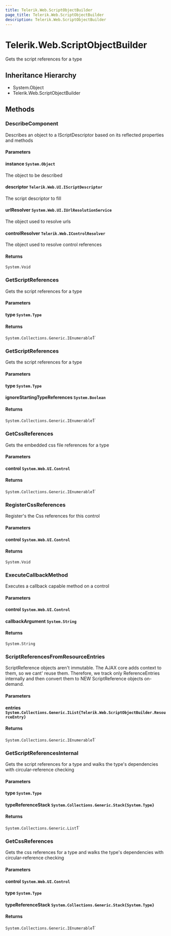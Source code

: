 ```yaml
---
title: Telerik.Web.ScriptObjectBuilder
page_title: Telerik.Web.ScriptObjectBuilder
description: Telerik.Web.ScriptObjectBuilder
---
```


# Telerik.Web.ScriptObjectBuilder

Gets the script references for a type

## Inheritance Hierarchy

* System.Object
* Telerik.Web.ScriptObjectBuilder

## Methods

###  DescribeComponent

Describes an object to a IScriptDescriptor based on its reflected properties and methods

#### Parameters

#### instance `System.Object`

The object to be described

#### descriptor `Telerik.Web.UI.IScriptDescriptor`

The script descriptor to fill

#### urlResolver `System.Web.UI.IUrlResolutionService`

The object used to resolve urls

#### controlResolver `Telerik.Web.IControlResolver`

The object used to resolve control references

#### Returns

`System.Void` 

###  GetScriptReferences

Gets the script references for a type

#### Parameters

#### type `System.Type`

#### Returns

`System.Collections.Generic.IEnumerable`1` 

###  GetScriptReferences

Gets the script references for a type

#### Parameters

#### type `System.Type`

#### ignoreStartingTypeReferences `System.Boolean`

#### Returns

`System.Collections.Generic.IEnumerable`1` 

###  GetCssReferences

Gets the embedded css file references for a type

#### Parameters

#### control `System.Web.UI.Control`

#### Returns

`System.Collections.Generic.IEnumerable`1` 

###  RegisterCssReferences

Register's the Css references for this control

#### Parameters

#### control `System.Web.UI.Control`

#### Returns

`System.Void` 

###  ExecuteCallbackMethod

Executes a callback capable method on a control

#### Parameters

#### control `System.Web.UI.Control`

#### callbackArgument `System.String`

#### Returns

`System.String` 

###  ScriptReferencesFromResourceEntries

ScriptReference objects aren't immutable.  The AJAX core adds context to them, so we cant' reuse them.
            Therefore, we track only ReferenceEntries internally and then convert them to NEW ScriptReference objects on-demand.

#### Parameters

#### entries `System.Collections.Generic.IList{Telerik.Web.ScriptObjectBuilder.ResourceEntry}`

#### Returns

`System.Collections.Generic.IEnumerable`1` 

###  GetScriptReferencesInternal

Gets the script references for a type and walks the type's dependencies with circular-reference checking

#### Parameters

#### type `System.Type`

#### typeReferenceStack `System.Collections.Generic.Stack{System.Type}`

#### Returns

`System.Collections.Generic.List`1` 

###  GetCssReferences

Gets the css references for a type and walks the type's dependencies with circular-reference checking

#### Parameters

#### control `System.Web.UI.Control`

#### type `System.Type`

#### typeReferenceStack `System.Collections.Generic.Stack{System.Type}`

#### Returns

`System.Collections.Generic.IEnumerable`1` 

